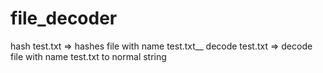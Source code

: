 # file_decoder
hash  test.txt => hashes file with name test.txt__
decode test.txt => decode file with name test.txt to normal string
